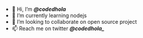 - 👋 Hi, I’m  ***@codedhola***
- 🌱 I’m currently learning nodejs
- 💞️ I’m looking to collaborate on open source project
- 📫 Reach me on twitter ***@codedhola_***

<!---
codedhola/codedhola is a ✨ special ✨ repository because its `README.md` (this file) appears on your GitHub profile.
You can click the Preview link to take a look at your changes.
--->
